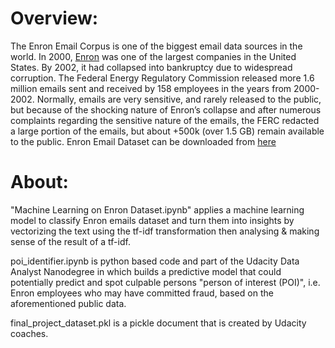 # Overview:

The Enron Email Corpus is one of the biggest email data sources in the world. In 2000, [Enron](https://en.wikipedia.org/wiki/Enron_Corpus) was one of the largest companies in the United States. By 2002, it had collapsed into bankruptcy due to widespread corruption. The Federal Energy Regulatory Commission released more 1.6 million emails sent and received by 158 employees in the years from 2000-2002. Normally, emails are very sensitive, and rarely released to the public, but because of the shocking nature of Enron’s collapse and after numerous complaints regarding the sensitive nature of the emails, the FERC redacted a large portion of the emails, but about +500k (over 1.5 GB) remain available to the public. Enron Email Dataset can be downloaded from [here](https://www.cs.cmu.edu/~enron/)

# About:

"Machine Learning on Enron Dataset.ipynb" applies a machine learning model to classify Enron emails dataset and turn them into insights by vectorizing the text using the tf-idf transformation then analysing & making sense of the result of a tf-idf.

poi_identifier.ipynb is python based code and part of the Udacity Data Analyst Nanodegree in which builds a predictive model that could potentially predict and spot culpable persons "person of interest (POI)", i.e. Enron employees who may have committed fraud, based on the aforementioned public data.

final_project_dataset.pkl is a pickle document that is created by Udacity coaches.

